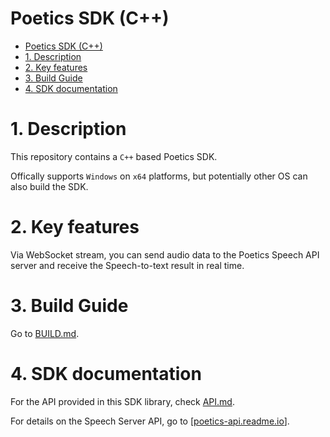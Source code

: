 # Poetics SDK (C++)

- [Poetics SDK (C++)](#poetics-sdk-c)
- [1. Description](#1-description)
- [2. Key features](#2-key-features)
- [3. Build Guide](#3-build-guide)
- [4. SDK documentation](#4-sdk-documentation)

# 1. Description

This repository contains a `C++` based Poetics SDK.

Offically supports `Windows` on `x64` platforms, but potentially other OS can also build the SDK.

# 2. Key features

Via WebSocket stream, you can send audio data to the Poetics Speech API server and receive the Speech-to-text result in real time.

# 3. Build Guide

Go to [BUILD.md](docs/en-US/BUILD.md).

# 4. SDK documentation

For the API provided in this SDK library, check [API.md](docs/en-US/API.md).

For details on the Speech Server API, go to [[poetics-api.readme.io](https://poetics-api.readme.io/docs/streaming-asr)].
